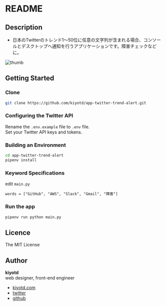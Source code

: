 # README

## Description

- 日本のTwitterのトレンド1～50位に任意の文字列が含まれる場合、コンソールとデスクトップへ通知を行うアプリケーションです。障害チェックなどに。

![thumb](https://user-images.githubusercontent.com/41136135/100298851-83c1fc80-2fd5-11eb-8807-bc20b2658f9c.png)

## Getting Started

### Clone

```bash
git clone https://github.com/kiyotd/app-twitter-trend-alert.git
```

### Configuring the Twitter API

Rename the `.env.example` file to `.env` file.  
Set your Twitter API keys and tokens.


### Building an Environment

```bash
cd app-twitter-trend-alert
pipenv install
```

### Keyword Specifications

edit `main.py`

```
words = ["GitHub", "AWS", "Slack", "Gmail", "障害"]
```

### Run the app

```bash
pipenv run python main.py
```

## Licence

The MIT License

## Author

**kiyotd**  
web designer, front-end engineer

- [kiyotd.com](https://kiyotd.com/)
- [twitter](https://twitter.com/_kiyotd)
- [github](https://github.com/kiyotd)
